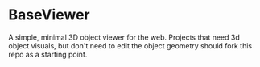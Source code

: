 # BaseViewer
A simple, minimal 3D object viewer for the web. Projects that need 3d object visuals, but don't need to edit the object geometry should fork this repo as a starting point.
